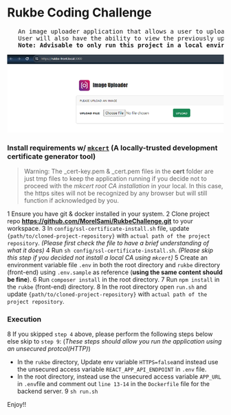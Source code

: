 # Rukbe Coding Challenge

<pre>
   An image uploader application that allows a user to upload any image from their pc/laptop to the server.
   User will also have the ability to view the previously uploaded images from the server.
   <strong>Note: Advisable to only run this project in a local environment  </strong>
</pre>

<img src="./rukbe_uploader.png" alt="Rukbe Image Uploader"/>

### Install requirements w/ <a href='https://github.com/FiloSottile/mkcert#installing-the-ca-on-other-systems' target='blank'>`mkcert`</a> __(A locally-trusted development certificate generator tool)__

>Warning: The _cert-key.pem & _cert.pem files in the __cert__ folder are just tmp files to keep the application running if you decide not to proceed with the *mkcert root CA installation* in your local. In this case, the https sites will not be recognized by any browser but will still function if acknowledged by you.

1 Ensure you have git & docker installed in your system.
2 Clone project repo <b>https://github.com/MorelSami/RukbeChallenge.git</b> to your workspace.
3 In `config/ssl-certificate-install.sh` file, update `{path/to/cloned-project-repository}` with `actual path of the project repository`. *(Please first check the file to have a brief understanding of what it does)*
4 Run `sh config/ssl-certificate-install.sh`. *(Please skip this step if you decided not install a local CA using `mkcert`)*
5 Create an environment variable file `.env` in both the root directory and `rukbe` directory (front-end) using `.env.sample` as reference (__using the same content should be fine__).
6 Run `composer install` in the root directory.
7 Run `npm install` in the `rukbe` (front-end) directory.
8 In the root directory open `run.sh` and update `{path/to/cloned-project-repository}` with `actual path of the project repository`. 

### Execution

8 If you skipped `step 4` above, please perform the following steps below else skip to `step 9`: (*These steps should allow you run the application using an unsecured protcol(HTTP)*)
  - In the `rukbe` directory, Update env variable `HTTPS=false`and instead use the unsecured access variable `REACT_APP_API_ENDPOINT` in `.env` file. 
  - In the root directory, instead use the unsecured access variable `APP_URL` in `.env`file and comment out `line 13-14` in the `Dockerfile` file for the backend server. 
9 `sh run.sh`

Enjoy!!
